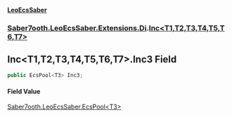 #### [LeoEcsSaber](index.md 'index')
### [Saber7ooth.LeoEcsSaber.Extensions.Di](Saber7ooth.LeoEcsSaber.Extensions.Di.md 'Saber7ooth.LeoEcsSaber.Extensions.Di').[Inc&lt;T1,T2,T3,T4,T5,T6,T7&gt;](Inc_T1,T2,T3,T4,T5,T6,T7_.md 'Saber7ooth.LeoEcsSaber.Extensions.Di.Inc<T1,T2,T3,T4,T5,T6,T7>')

## Inc<T1,T2,T3,T4,T5,T6,T7>.Inc3 Field

```csharp
public EcsPool<T3> Inc3;
```

#### Field Value
[Saber7ooth.LeoEcsSaber.EcsPool&lt;](EcsPool_T_.md 'Saber7ooth.LeoEcsSaber.EcsPool<T>')[T3](Inc_T1,T2,T3,T4,T5,T6,T7_.md#Saber7ooth.LeoEcsSaber.Extensions.Di.Inc_T1,T2,T3,T4,T5,T6,T7_.T3 'Saber7ooth.LeoEcsSaber.Extensions.Di.Inc<T1,T2,T3,T4,T5,T6,T7>.T3')[&gt;](EcsPool_T_.md 'Saber7ooth.LeoEcsSaber.EcsPool<T>')